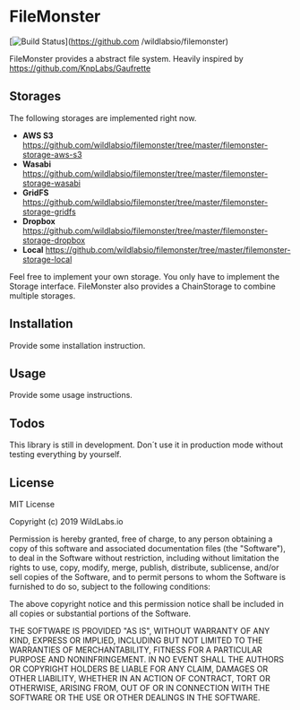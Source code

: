 # FileMonster
[![Build Status](https://github.com/wildlabsio/filemonster/workflows/Build/badge.svg)](https://github.com
/wildlabsio/filemonster)

FileMonster provides a abstract file system. Heavily inspired by https://github.com/KnpLabs/Gaufrette
 
## Storages

The following storages are implemented right now.

* **AWS S3** https://github.com/wildlabsio/filemonster/tree/master/filemonster-storage-aws-s3
* **Wasabi** https://github.com/wildlabsio/filemonster/tree/master/filemonster-storage-wasabi
* **GridFS** https://github.com/wildlabsio/filemonster/tree/master/filemonster-storage-gridfs
* **Dropbox** https://github.com/wildlabsio/filemonster/tree/master/filemonster-storage-dropbox
* **Local** https://github.com/wildlabsio/filemonster/tree/master/filemonster-storage-local

Feel free to implement your own storage. You only have to implement the Storage interface. FileMonster also provides a
 ChainStorage to combine multiple storages.

## Installation

Provide some installation instruction.

## Usage

Provide some usage instructions.

## Todos
This library is still in development. Don´t use it in production mode without testing everything by yourself.

## License

MIT License

Copyright (c) 2019 WildLabs.io

Permission is hereby granted, free of charge, to any person obtaining a copy
of this software and associated documentation files (the "Software"), to deal
in the Software without restriction, including without limitation the rights
to use, copy, modify, merge, publish, distribute, sublicense, and/or sell
copies of the Software, and to permit persons to whom the Software is
furnished to do so, subject to the following conditions:

The above copyright notice and this permission notice shall be included in all
copies or substantial portions of the Software.

THE SOFTWARE IS PROVIDED "AS IS", WITHOUT WARRANTY OF ANY KIND, EXPRESS OR
IMPLIED, INCLUDING BUT NOT LIMITED TO THE WARRANTIES OF MERCHANTABILITY,
FITNESS FOR A PARTICULAR PURPOSE AND NONINFRINGEMENT. IN NO EVENT SHALL THE
AUTHORS OR COPYRIGHT HOLDERS BE LIABLE FOR ANY CLAIM, DAMAGES OR OTHER
LIABILITY, WHETHER IN AN ACTION OF CONTRACT, TORT OR OTHERWISE, ARISING FROM,
OUT OF OR IN CONNECTION WITH THE SOFTWARE OR THE USE OR OTHER DEALINGS IN THE
SOFTWARE.
